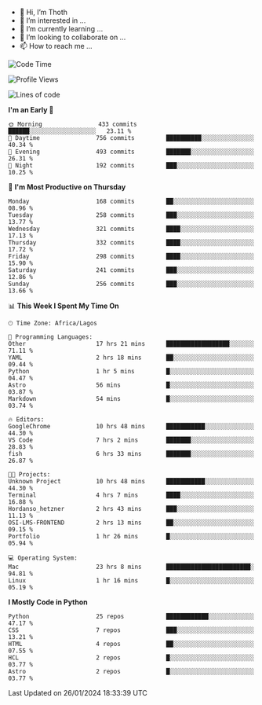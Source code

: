 <!---
thoth2357/thoth2357 is a ✨ special ✨ repository because its `README.md` (this file) appears on your GitHub profile.
You can click the Preview link to take a look at your changes.
--->

- 👋 Hi, I’m Thoth
- 👀 I’m interested in ...
- 🌱 I’m currently learning ...
- 💞️ I’m looking to collaborate on ...
- 📫 How to reach me ...




<!--START_SECTION:waka-->
![Code Time](http://img.shields.io/badge/Code%20Time-2%2C679%20hrs%2019%20mins-blue)

![Profile Views](http://img.shields.io/badge/Profile%20Views-0-blue)

![Lines of code](https://img.shields.io/badge/From%20Hello%20World%20I%27ve%20Written-30.2%20million%20lines%20of%20code-blue)

**I'm an Early 🐤** 

```text
🌞 Morning                433 commits         ██████░░░░░░░░░░░░░░░░░░░   23.11 % 
🌆 Daytime                756 commits         ██████████░░░░░░░░░░░░░░░   40.34 % 
🌃 Evening                493 commits         ███████░░░░░░░░░░░░░░░░░░   26.31 % 
🌙 Night                  192 commits         ███░░░░░░░░░░░░░░░░░░░░░░   10.25 % 
```
📅 **I'm Most Productive on Thursday** 

```text
Monday                   168 commits         ██░░░░░░░░░░░░░░░░░░░░░░░   08.96 % 
Tuesday                  258 commits         ███░░░░░░░░░░░░░░░░░░░░░░   13.77 % 
Wednesday                321 commits         ████░░░░░░░░░░░░░░░░░░░░░   17.13 % 
Thursday                 332 commits         ████░░░░░░░░░░░░░░░░░░░░░   17.72 % 
Friday                   298 commits         ████░░░░░░░░░░░░░░░░░░░░░   15.90 % 
Saturday                 241 commits         ███░░░░░░░░░░░░░░░░░░░░░░   12.86 % 
Sunday                   256 commits         ███░░░░░░░░░░░░░░░░░░░░░░   13.66 % 
```


📊 **This Week I Spent My Time On** 

```text
🕑︎ Time Zone: Africa/Lagos

💬 Programming Languages: 
Other                    17 hrs 21 mins      ██████████████████░░░░░░░   71.11 % 
YAML                     2 hrs 18 mins       ██░░░░░░░░░░░░░░░░░░░░░░░   09.44 % 
Python                   1 hr 5 mins         █░░░░░░░░░░░░░░░░░░░░░░░░   04.47 % 
Astro                    56 mins             █░░░░░░░░░░░░░░░░░░░░░░░░   03.87 % 
Markdown                 54 mins             █░░░░░░░░░░░░░░░░░░░░░░░░   03.74 % 

🔥 Editors: 
GoogleChrome             10 hrs 48 mins      ███████████░░░░░░░░░░░░░░   44.30 % 
VS Code                  7 hrs 2 mins        ███████░░░░░░░░░░░░░░░░░░   28.83 % 
fish                     6 hrs 33 mins       ███████░░░░░░░░░░░░░░░░░░   26.87 % 

🐱‍💻 Projects: 
Unknown Project          10 hrs 48 mins      ███████████░░░░░░░░░░░░░░   44.30 % 
Terminal                 4 hrs 7 mins        ████░░░░░░░░░░░░░░░░░░░░░   16.88 % 
Hordanso_hetzner         2 hrs 43 mins       ███░░░░░░░░░░░░░░░░░░░░░░   11.13 % 
OSI-LMS-FRONTEND         2 hrs 13 mins       ██░░░░░░░░░░░░░░░░░░░░░░░   09.15 % 
Portfolio                1 hr 26 mins        █░░░░░░░░░░░░░░░░░░░░░░░░   05.94 % 

💻 Operating System: 
Mac                      23 hrs 8 mins       ████████████████████████░   94.81 % 
Linux                    1 hr 16 mins        █░░░░░░░░░░░░░░░░░░░░░░░░   05.19 % 
```

**I Mostly Code in Python** 

```text
Python                   25 repos            ████████████░░░░░░░░░░░░░   47.17 % 
CSS                      7 repos             ███░░░░░░░░░░░░░░░░░░░░░░   13.21 % 
HTML                     4 repos             ██░░░░░░░░░░░░░░░░░░░░░░░   07.55 % 
HCL                      2 repos             █░░░░░░░░░░░░░░░░░░░░░░░░   03.77 % 
Astro                    2 repos             █░░░░░░░░░░░░░░░░░░░░░░░░   03.77 % 
```




 Last Updated on 26/01/2024 18:33:39 UTC
<!--END_SECTION:waka-->
<!--![](http://github-profile-summary-cards.vercel.app/api/cards/profile-details?username=thoth2357&theme=2077)

![](http://github-profile-summary-cards.vercel.app/api/cards/stats?username=thoth2357&theme=2077)![](http://github-profile-summary-cards.vercel.app/api/cards/productive-time?username=thoth2357&theme=2077&utcOffset=8) -->
